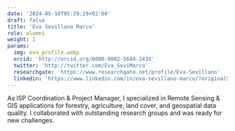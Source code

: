 ```yaml
---
date: '2024-05-10T05:29:29+02:00'
draft: false
title: 'Eva Sevillano Marco'
role: alumni
weight: 1
params:
  img: eva_profile.webp
  orcid: 'http://orcid.org/0000-0002-5684-243X'
  twitter: 'http://twitter.com/Eva_SeviMarco'
  researchgate: 'https://www.researchgate.net/profile/Eva-Sevillano'
  linkedin: 'https://www.linkedin.com/in/eva-sevillano-marco/?originalSubdomain=es'
---
```


As ISP Coordination & Project Manager, I specialized in Remote Sensing & GIS applications for forestry, agriculture, land cover, and geospatial data quality. I collaborated with outstanding research groups and was ready for new challenges.
